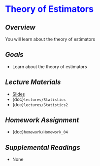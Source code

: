 # <span style="color: blue;"><b>Theory of Estimators</b></span>

## *Overview*
You will learn about the theory of estimators

## *Goals*
* Learn about the theory of estimators

## *Lecture Materials*
* [Slides](https://docs.google.com/presentation/d/1El5ZPCZU_J45VfFUg80DigBZ8jnC5xXrXVnpOSdx0KY/edit?usp=sharing)
* {doc}`lectures/Statistics`
* {doc}`lectures/Statistics2`

## *Homework Assignment*
* {doc}`homework/Homework_04`

## *Supplemental Readings*
* None
